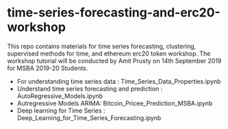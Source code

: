 # time-series-forecasting-and-erc20-workshop
This repo contains materials for time series forecasting, clustering, supervised methods for time, and ethereum erc20 token workshop. 
The workshop tutorial will be conducted by Amit Prusty on 14th September 2019 for MSBA 2019-20 Students. 

* For understanding time series data : Time_Series_Data_Properties.ipynb
* Understand time series forecasting and prediction : AutoRegressive_Models.ipynb
* Autregressive Models ARIMA: Bitcoin_Pricee_Prediction_MSBA.ipynb
* Deep learning for Time Series : Deep_Learning_for_Time_Series_Forecasting.ipynb
